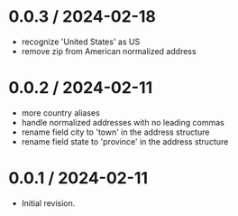 
0.0.3 / 2024-02-18
==================

 * recognize 'United States' as US
 * remove zip from American normalized address

0.0.2 / 2024-02-11
==================

 * more country aliases
 * handle normalized addresses with no leading commas
 * rename field city to 'town' in the address structure
 * rename field state to 'province' in the address structure

0.0.1 / 2024-02-11
==================

 * Initial revision.
